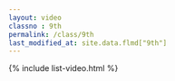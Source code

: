 ```yaml
---
layout: video
classno : 9th
permalink: /class/9th
last_modified_at: site.data.flmd["9th"]
---
```


{% include list-video.html %}
